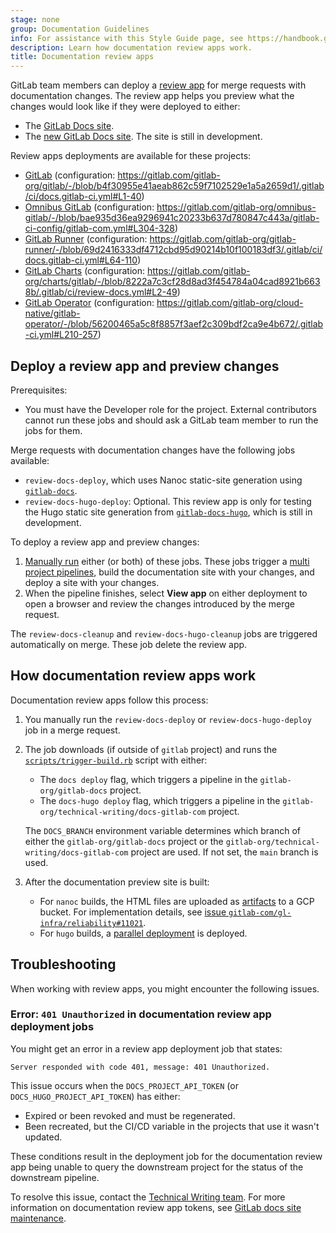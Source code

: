 ```yaml
---
stage: none
group: Documentation Guidelines
info: For assistance with this Style Guide page, see https://handbook.gitlab.com/handbook/product/ux/technical-writing/#assignments-to-other-projects-and-subjects.
description: Learn how documentation review apps work.
title: Documentation review apps
---
```


GitLab team members can deploy a [review app](../../ci/review_apps/index.md) for merge requests with documentation
changes. The review app helps you preview what the changes would look like if they were deployed to either:

- The [GitLab Docs site](https://docs.gitlab.com).
- The [new GitLab Docs site](https://new.docs.gitlab.com). The site is still in development.

Review apps deployments are available for these projects:

- [GitLab](https://gitlab.com/gitlab-org/gitlab) (configuration: <https://gitlab.com/gitlab-org/gitlab/-/blob/b4f30955e41aeab862c59f7102529e1a5a2659d1/.gitlab/ci/docs.gitlab-ci.yml#L1-40>)
- [Omnibus GitLab](https://gitlab.com/gitlab-org/omnibus-gitlab) (configuration: <https://gitlab.com/gitlab-org/omnibus-gitlab/-/blob/bae935d36ea9296941c20233b637d780847c443a/gitlab-ci-config/gitlab-com.yml#L304-328>)
- [GitLab Runner](https://gitlab.com/gitlab-org/gitlab-runner) (configuration: <https://gitlab.com/gitlab-org/gitlab-runner/-/blob/69d2416333df4712cbd95d90214b10f100183df3/.gitlab/ci/docs.gitlab-ci.yml#L64-110>)
- [GitLab Charts](https://gitlab.com/gitlab-org/charts/gitlab) (configuration: <https://gitlab.com/gitlab-org/charts/gitlab/-/blob/8222a7c3cf28d8ad3f454784a04cad8921b6638b/.gitlab/ci/review-docs.yml#L2-49>)
- [GitLab Operator](https://gitlab.com/gitlab-org/cloud-native/gitlab-operator) (configuration: <https://gitlab.com/gitlab-org/cloud-native/gitlab-operator/-/blob/56200465a5c8f8857f3aef2c309bdf2ca9e4b672/.gitlab-ci.yml#L210-257>)

## Deploy a review app and preview changes

Prerequisites:

- You must have the Developer role for the project. External contributors cannot run these jobs and
should ask a GitLab team member to run the jobs for them.

Merge requests with documentation changes have the following jobs available:

- `review-docs-deploy`, which uses Nanoc static-site generation using
  [`gitlab-docs`](https://gitlab.com/gitlab-org/gitlab-docs).
- `review-docs-hugo-deploy`: Optional. This review app is only for testing the Hugo static site generation from
  [`gitlab-docs-hugo`](https://gitlab.com/gitlab-org/technical-writing/docs-gitlab-com),
  which is still in development.

To deploy a review app and preview changes:

1. [Manually run](../../ci/jobs/job_control.md#run-a-manual-job) either (or both) of these jobs. These jobs trigger a
   [multi project pipelines](../../ci/pipelines/downstream_pipelines.md#multi-project-pipelines), build the
   documentation site with your changes, and deploy a site with your changes.
1. When the pipeline finishes, select **View app** on either deployment to open a browser and review the
   changes introduced by the merge request.

The `review-docs-cleanup` and `review-docs-hugo-cleanup` jobs are triggered automatically on merge. These job delete
the review app.

## How documentation review apps work

Documentation review apps follow this process:

1. You manually run the `review-docs-deploy` or `review-docs-hugo-deploy` job in a merge request.
1. The job downloads (if outside of `gitlab` project) and runs the
   [`scripts/trigger-build.rb`](https://gitlab.com/gitlab-org/gitlab/-/blob/master/scripts/trigger-build.rb) script with
   either:

   - The `docs deploy` flag, which triggers a pipeline in the `gitlab-org/gitlab-docs` project.
   - The `docs-hugo deploy` flag, which triggers a pipeline in the `gitlab-org/technical-writing/docs-gitlab-com`
     project.

   The `DOCS_BRANCH` environment variable determines which branch of either the `gitlab-org/gitlab-docs` project or the
   `gitlab-org/technical-writing/docs-gitlab-com` project are used. If not set, the `main` branch is used.
1. After the documentation preview site is built:
   - For `nanoc` builds, the HTML files are uploaded as [artifacts](../../ci/yaml/index.md#artifacts) to a GCP bucket.
     For implementation details, see
     [issue `gitlab-com/gl-infra/reliability#11021`](https://gitlab.com/gitlab-com/gl-infra/reliability/-/issues/11021).
   - For `hugo` builds, a [parallel deployment](../../user/project/pages/index.md#parallel-deployments) is deployed.

## Troubleshooting

When working with review apps, you might encounter the following issues.

### Error: `401 Unauthorized` in documentation review app deployment jobs

You might get an error in a review app deployment job that states:

```plaintext
Server responded with code 401, message: 401 Unauthorized.
```

This issue occurs when the `DOCS_PROJECT_API_TOKEN` (or `DOCS_HUGO_PROJECT_API_TOKEN`) has either:

- Expired or been revoked and must be regenerated.
- Been recreated, but the CI/CD variable in the projects that use it wasn't updated.

These conditions result in the deployment job for the documentation review app being unable to query the downstream project for
the status of the downstream pipeline.

To resolve this issue, contact the [Technical Writing team](https://handbook.gitlab.com/handbook/product/ux/technical-writing/#contact-us). For more information on documentation review app tokens,
see [GitLab docs site maintenance](https://gitlab.com/gitlab-org/gitlab-docs/-/blob/main/doc/maintenance.md).
